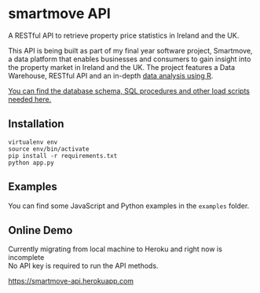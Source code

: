 # smartmove API
A RESTful API to retrieve property price statistics in Ireland and the UK. 

This API is being built as part of my final year software project, Smartmove, a data platform that enables businesses and consumers to gain insight into the property market in Ireland and the UK. The project features a Data Warehouse, RESTful API and an in-depth [data analysis using R](https://github.com/AnthonyBloomer/smartmove-data-analysis).

[You can find the database schema, SQL procedures and other load scripts needed here.](https://github.com/AnthonyBloomer/smartmove-load-scripts)


## Installation

```
virtualenv env
source env/bin/activate
pip install -r requirements.txt
python app.py
```

## Examples

You can find some JavaScript and Python examples in the ```examples``` folder.


## Online Demo

Currently migrating from local machine to Heroku and right now is incomplete   
No API key is required to run the API methods.

https://smartmove-api.herokuapp.com
